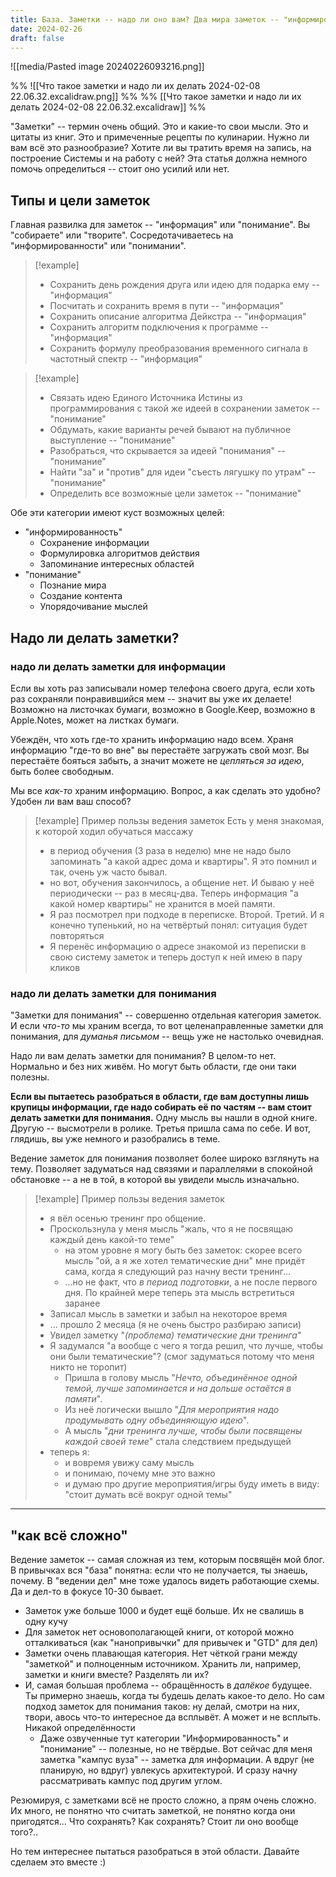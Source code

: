 ```yaml
---
title: База. Заметки -- надо ли оно вам? Два мира заметок -- "информированность" и "понимание"
date: 2024-02-26
draft: false
---
```


![[media/Pasted image 20240226093216.png]]

%% ![[Что такое заметки и надо ли их делать 2024-02-08 22.06.32.excalidraw.png]] %%
%% [[Что такое заметки и надо ли их делать 2024-02-08 22.06.32.excalidraw]] %%

"Заметки" -- термин очень общий. Это и какие-то свои мысли. Это и цитаты из книг. Это и примеченные рецепты по кулинарии. Нужно ли вам всё это разнообразие? Хотите ли вы тратить время на запись, на построение Системы и на работу с ней? Эта статья должна немного помочь определиться -- стоит оно усилий или нет.

## Типы и цели заметок
Главная развилка для заметок -- "информация" или "понимание". Вы "собираете" или "творите". Сосредотачиваетесь на "информированности" или "понимании".

> [!example]
> - Сохранить день рождения друга или идею для подарка ему -- "информация"
> - Посчитать и сохранить время в пути -- "информация"
> - Сохранить описание алгоритма Дейкстра -- "информация"
> - Сохранить алгоритм подключения к программе -- "информация"
> - Сохранить формулу преобразования временного сигнала в частотный спектр -- "информация"

> [!example]
> - Связать идею Единого Источника Истины из программирования с такой же идеей в сохранении заметок -- "понимание"
> - Обдумать, какие варианты речей бывают на публичное выступление -- "понимание"
> - Разобраться, что скрывается за идеей "понимания" -- "понимание"
> - Найти "за" и "против" для идеи "съесть лягушку по утрам" -- "понимание"
> - Определить все возможные цели заметок -- "понимание"

Обе эти категории имеют куст возможных целей:
- "информированность"
	- Сохранение информации
	- Формулировка алгоритмов действия
	- Запоминание интересных областей
- "понимание"
	- Познание мира
	- Создание контента
	- Упорядочивание мыслей

## Надо ли делать заметки?
### надо ли делать заметки для информации
Если вы хоть раз записывали номер телефона своего друга, если хоть раз сохраняли понравившийся мем -- значит вы уже их делаете! Возможно на листочках бумаги, возможно в Google.Keep, возможно в Apple.Notes, может на листках бумаги.

Убеждён, что хоть где-то хранить информацию надо всем. Храня информацию "где-то во вне" вы перестаёте загружать свой мозг. Вы перестаёте бояться забыть, а значит можете не *цепляться за идею*, быть более свободным. 

Мы все *как-то* храним информацию. Вопрос, а как сделать это удобно? Удобен ли вам ваш способ?

> [!example] Пример пользы ведения заметок
> Есть у меня знакомая, к которой ходил обучаться массажу
> - в период обучения (3 раза в неделю) мне не надо было запоминать "а какой адрес дома и квартиры". Я это помнил и так, очень уж часто бывал.
> - но вот, обучения закончилось, а общение нет. И бываю у неё периодически -- раз в месяц-два. Теперь информация "а какой номер квартиры" не хранится в моей памяти.
> - Я раз посмотрел при подходе в переписке. Второй. Третий. И я конечно тупенький, но на четвёртый понял: ситуация будет повторяться
> - Я перенёс информацию о адресе знакомой из переписки в свою систему заметок и теперь доступ к ней имею в пару кликов
### надо ли делать заметки для понимания
"Заметки для понимания" -- совершенно отдельная категория заметок. И если *что-то* мы храним всегда, то вот целенаправленные заметки для понимания, для *думанья письмом* -- вещь уже не настолько очевидная.

Надо ли вам делать заметки для понимания? В целом-то нет. Нормально и без них живём. Но могут быть области, где они таки полезны.

**Если вы пытаетесь разобраться в области, где вам доступны лишь крупицы информации, где надо собирать её по частям -- вам стоит делать заметки для понимания.** Одну мысль вы нашли в одной книге. Другую -- высмотрели в ролике. Третья пришла сама по себе. И вот, глядишь, вы уже немного и разобрались в теме.

Ведение заметок для понимания позволяет более широко взглянуть на тему. Позволяет задуматься над связями и параллелями в спокойной обстановке -- а не в той, в которой вы увидели мысль изначально.

> [!example] Пример пользы ведения заметок
> - я вёл осенью тренинг про общение. 
> - Проскользнула у меня мысль "жаль, что я не посвящаю каждый день какой-то теме"
> 	- на этом уровне я могу быть без заметок: скорее всего мысль "ой, а я же хотел тематические дни" мне придёт сама, когда я следующий раз начну вести тренинг...
> 	- ...но не факт, что *в период подготовки*, а не после первого дня. По крайней мере теперь эта мысль встретиться заранее
> - Записал мысль в заметки и забыл на некоторое время
> - ... прошло 2 месяца (я не очень быстро разбираю записи)
> - Увидел заметку "*(проблема) тематические дни тренинга*"
> - Я задумался "а вообще с чего я тогда решил, что лучше, чтобы они были тематические"? (смог задуматься потому что меня никто не торопит)
> 	- Пришла в голову мысль "*Нечто, объединённое одной темой, лучше запоминается и на дольше остаётся в памяти*". 
> 	- Из неё логически вышло "*Для мероприятия надо продумывать одну объединяющую идею*". 
> 	- А мысль "*дни тренинга лучше, чтобы были посвящены каждой своей теме*" стала следствием предыдущей
> - теперь я:
> 	- и вовремя увижу саму мысль
> 	- и понимаю, почему мне это важно
> 	- и думаю про другие мероприятия/игры буду иметь в виду: "стоит думать всё вокруг одной темы"



---
## "как всё сложно"
Ведение заметок -- самая сложная из тем, которым посвящён мой блог. В привычках вся "база" понятна: если что не получается, ты знаешь, почему. В "ведении дел" мне тоже удалось видеть работающие схемы. Да и дел-то в фокусе 10-30 бывает.

- Заметок уже больше 1000 и будет ещё больше. Их не свалишь в одну кучу
- Для заметок нет основополагающей книги, от которой можно отталкиваться (как "нанопривычки" для привычек и "GTD" для дел)
- Заметки очень плавающая категория. Нет чёткой грани между "заметкой" и полноценным источником. Хранить ли, например, заметки и книги вместе? Разделять ли их? 
- И, самая большая проблема -- обращённость в *далёкое* будущее. Ты примерно знаешь, когда ты будешь делать какое-то дело. Но сам подход заметок для понимания таков: ну делай, смотри на них, твори, авось что-то интересное да всплывёт. А может и не всплыть. Никакой определённости
	- Даже озвученные тут категории "Информированность" и "понимание" -- полезные, но не твёрдые. Вот сейчас для меня заметка "кампус вуза" -- заметка для информации. А вдруг (не планирую, но вдруг) увлекусь архитектурой. И сразу начну рассматривать кампус под другим углом. 

Резюмируя, с заметками всё не просто сложно, а прям очень сложно. Их много, не понятно что считать заметкой, не понятно когда они пригодятся... Что сохранять? Как сохранять? Стоит ли оно вообще того?..

Но тем интереснее пытаться разобраться в этой области. Давайте сделаем это вместе :)